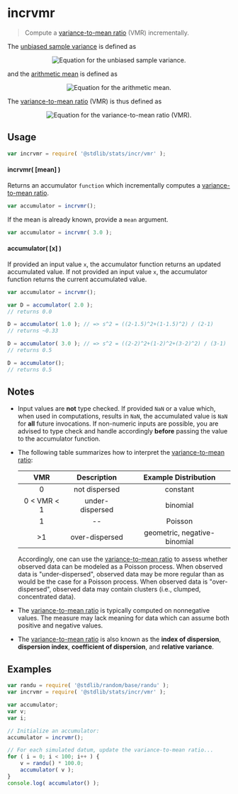 <!--

@license Apache-2.0

Copyright (c) 2018 The Stdlib Authors.

Licensed under the Apache License, Version 2.0 (the "License");
you may not use this file except in compliance with the License.
You may obtain a copy of the License at

   http://www.apache.org/licenses/LICENSE-2.0

Unless required by applicable law or agreed to in writing, software
distributed under the License is distributed on an "AS IS" BASIS,
WITHOUT WARRANTIES OR CONDITIONS OF ANY KIND, either express or implied.
See the License for the specific language governing permissions and
limitations under the License.

-->

# incrvmr

> Compute a [variance-to-mean ratio][variance-to-mean-ratio] (VMR) incrementally.

<section class="intro">

The [unbiased sample variance][sample-variance] is defined as

<!-- <equation class="equation" label="eq:unbiased_sample_variance" align="center" raw="s^2 = \frac{1}{n-1} \sum_{i=0}^{n-1} ( x_i - \bar{x} )^2" alt="Equation for the unbiased sample variance."> -->

<div class="equation" align="center" data-raw-text="s^2 = \frac{1}{n-1} \sum_{i=0}^{n-1} ( x_i - \bar{x} )^2" data-equation="eq:unbiased_sample_variance">
    <img src="https://cdn.jsdelivr.net/gh/stdlib-js/stdlib@7fe559e94716008fb414ec7c6b3d0e3e1194f2ba/lib/node_modules/@stdlib/stats/incr/vmr/docs/img/equation_unbiased_sample_variance.svg" alt="Equation for the unbiased sample variance.">
    <br>
</div>

<!-- </equation> -->

and the [arithmetic mean][arithmetic-mean] is defined as

<!-- <equation class="equation" label="eq:arithmetic_mean" align="center" raw="\bar{x} = \frac{1}{n} \sum_{i=0}^{n-1} x_i" alt="Equation for the arithmetic mean."> -->

<div class="equation" align="center" data-raw-text="\bar{x} = \frac{1}{n} \sum_{i=0}^{n-1} x_i" data-equation="eq:arithmetic_mean">
    <img src="https://cdn.jsdelivr.net/gh/stdlib-js/stdlib@86f8c49b0e95ee794f0b098b8d17444c0cbeea0a/lib/node_modules/@stdlib/stats/incr/vmr/docs/img/equation_arithmetic_mean.svg" alt="Equation for the arithmetic mean.">
    <br>
</div>

<!-- </equation> -->

The [variance-to-mean ratio][variance-to-mean-ratio] (VMR) is thus defined as

<!-- <equation class="equation" label="eq:variance_to_mean_ratio" align="center" raw="D = \frac{s^2}{\bar{x}}" alt="Equation for the variance-to-mean ratio (VMR)."> -->

<div class="equation" align="center" data-raw-text="D = \frac{s^2}{\bar{x}}" data-equation="eq:variance_to_mean_ratio">
    <img src="https://cdn.jsdelivr.net/gh/stdlib-js/stdlib@86f8c49b0e95ee794f0b098b8d17444c0cbeea0a/lib/node_modules/@stdlib/stats/incr/vmr/docs/img/equation_variance_to_mean_ratio.svg" alt="Equation for the variance-to-mean ratio (VMR).">
    <br>
</div>

<!-- </equation> -->

</section>

<!-- /.intro -->

<section class="usage">

## Usage

```javascript
var incrvmr = require( '@stdlib/stats/incr/vmr' );
```

#### incrvmr( \[mean] )

Returns an accumulator `function` which incrementally computes a [variance-to-mean ratio][variance-to-mean-ratio].

```javascript
var accumulator = incrvmr();
```

If the mean is already known, provide a `mean` argument.

```javascript
var accumulator = incrvmr( 3.0 );
```

#### accumulator( \[x] )

If provided an input value `x`, the accumulator function returns an updated accumulated value. If not provided an input value `x`, the accumulator function returns the current accumulated value.

```javascript
var accumulator = incrvmr();

var D = accumulator( 2.0 );
// returns 0.0

D = accumulator( 1.0 ); // => s^2 = ((2-1.5)^2+(1-1.5)^2) / (2-1)
// returns ~0.33

D = accumulator( 3.0 ); // => s^2 = ((2-2)^2+(1-2)^2+(3-2)^2) / (3-1)
// returns 0.5

D = accumulator();
// returns 0.5
```

</section>

<!-- /.usage -->

<section class="notes">

## Notes

-   Input values are **not** type checked. If provided `NaN` or a value which, when used in computations, results in `NaN`, the accumulated value is `NaN` for **all** future invocations. If non-numeric inputs are possible, you are advised to type check and handle accordingly **before** passing the value to the accumulator function.

-   The following table summarizes how to interpret the [variance-to-mean ratio][variance-to-mean-ratio]:

    |        VMR        |   Description   |     Example Distribution     |
    | :---------------: | :-------------: | :--------------------------: |
    |         0         |  not dispersed  |           constant           |
    | 0 &lt; VMR &lt; 1 | under-dispersed |           binomial           |
    |         1         |        --       |            Poisson           |
    |         >1        |  over-dispersed | geometric, negative-binomial |

    Accordingly, one can use the [variance-to-mean ratio][variance-to-mean-ratio] to assess whether observed data can be modeled as a Poisson process. When observed data is "under-dispersed", observed data may be more regular than as would be the case for a Poisson process. When observed data is "over-dispersed", observed data may contain clusters (i.e., clumped, concentrated data).

-   The [variance-to-mean ratio][variance-to-mean-ratio] is typically computed on nonnegative values. The measure may lack meaning for data which can assume both positive and negative values.

-   The [variance-to-mean ratio][variance-to-mean-ratio] is also known as the **index of dispersion**, **dispersion index**, **coefficient of dispersion**, and **relative variance**.

</section>

<!-- /.notes -->

<section class="examples">

## Examples

<!-- eslint no-undef: "error" -->

```javascript
var randu = require( '@stdlib/random/base/randu' );
var incrvmr = require( '@stdlib/stats/incr/vmr' );

var accumulator;
var v;
var i;

// Initialize an accumulator:
accumulator = incrvmr();

// For each simulated datum, update the variance-to-mean ratio...
for ( i = 0; i < 100; i++ ) {
    v = randu() * 100.0;
    accumulator( v );
}
console.log( accumulator() );
```

</section>

<!-- /.examples -->

<!-- Section for related `stdlib` packages. Do not manually edit this section, as it is automatically populated. -->

<section class="related">

</section>

<!-- /.related -->

<!-- Section for all links. Make sure to keep an empty line after the `section` element and another before the `/section` close. -->

<section class="links">

[variance-to-mean-ratio]: https://en.wikipedia.org/wiki/Index_of_dispersion

[arithmetic-mean]: https://en.wikipedia.org/wiki/Arithmetic_mean

[sample-variance]: https://en.wikipedia.org/wiki/Variance

</section>

<!-- /.links -->
